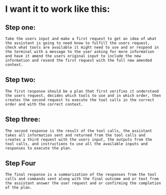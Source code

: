 

# I want it to work like this:

## Step one: 
    Take the users input and make a first request to get an idea of what the assistant is going to need know to fulfill the users request, check what tools are available it might need to use and or respond in the terminal with a message to the user asking for more information and have it amend the users original input to include the new information and resend the first request with the full new amended context.

## Step two:
    The first response should be a plan that first verifies it understand the users request, decides which tools to use and in which order, then creates the second request to execute the tool calls in the correct order and with the correct context.

## Step three:
    The second response is the result of the tool calls, the assistant takes all information sent and returned from the tool calls and creates a third request with the users input, the outputs from the tool calls, and instructions to use all the available inputs and responses to execute the plan. 

## Step Four
    The final response is a summarization of the responses from the tool calls and commands sent along with the final outcome and or text from the assistant answer the user request and or confirming the completion of the plan.